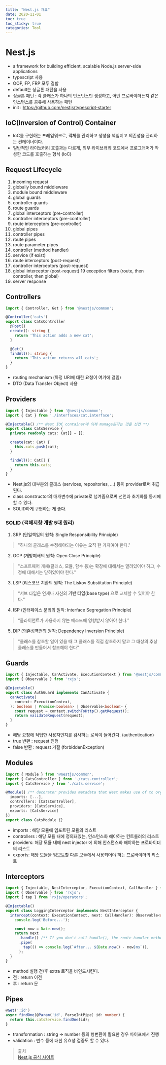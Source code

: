 ```yaml
---
title: "Nest.js 개요"
date: 2020-11-01
toc: true
toc_sticky: true
categories: Tool
---
```


# Nest.js
- a framework for building efficient, scalable Node.js server-side applications
- typescript 사용
- OOP, FP, FRP 모두 결합
- default는 싱글톤 패턴을 사용
- 싱글톤 패턴 : 각 클래스가 하나의 인스턴스만 생성하고, 어떤 프로바이더든지 같은 인스턴스를 공유해 사용하는 패턴
- init : https://github.com/nestjs/typescript-starter

## IoC(Inversion of Control) Container 
- IoC를 구현하는 프레임워크로, 객체를 관리하고 생성을 책임지고 의존성을 관리하는 컨테이너이다.
- 일반적인 라이브러리 호출과는 다르게, 외부 라이브러리 코드에서 프로그래머가 작성한 코드를 호출하는 형식 (IoC)


## Request Lifecycle
1. incoming request
2. globally bound middleware
3. module bound middleware
4. global guards
5. controller guards
6. route guards
7. global interceptors (pre-controller)
8. controller interceptors (pre-controller)
9. route interceptors (pre-controller)
10. global pipes
11. controller pipes
12. route pipes
13. route parameter pipes
14. controller (method handler)
15. service (if exist)
16. route interceptors (post-request)
17. controller interceptors (post-request)
18. global interceptor (post-request)
19 exception filters (route, then controller, then global)
20. server response

## Controllers
```typescript
import { Controller, Get } from '@nestjs/common';

@Controller('cats')
export class CatsController 
  @Post()
  create(): string {
    return 'This action adds a new cat';
  }

  @Get()
  findAll(): string {
    return 'This action returns all cats';
  }
}
```
- routing mechanism (특정 URI에 대한 요청이 여기에 걸림)
- DTO (Data Transfer Object) 사용

## Providers
```typescript
import { Injectable } from '@nestjs/common';
import { Cat } from './interfaces/cat.interface';

@Injectable() /** Nest IOC container에 의해 manage된다는 것을 선언 **/
export class CatsService {
  private readonly cats: Cat[] = [];

  create(cat: Cat) {
    this.cats.push(cat);
  }

  findAll(): Cat[] {
    return this.cats;
  }
}
```
- Nest.js의 대부분의 클래스 (services, repositories, ...) 등이 provider로써 취급된다.
- class constructor의 매개변수에 private로 넘겨줌으로써 선언과 초기화를 동시에 할 수 있다.
- SOLID하게 구현하는 게 좋다.


### SOLID (객체지향 개발 5대 원리)
1. SRP (단일책임의 원칙: Single Responsibility Principle)
> "하나의 클래스를 수정해야되는 이유는 오직 한 가지여야 한다."
2. OCP (개방폐쇄의 원칙: Open Close Principle)
> "소프트웨어 개체(클래스, 모듈, 함수 등)는 확장에 대해서는 열려있어야 하고, 수정에 대해서는 닫혀있어야 한다."
3. LSP (리스코브 치환의 원칙: The Liskov Substitution Principle)
> “서브 타입은 언제나 자신의 __기반 타입(base type)__ 으로 교체할 수 있어야 한다.”
4. ISP (인터페이스 분리의 원칙: Interface Segregation Principle) 
> “클라이언트가 사용하지 않는 메소드에 영향받지 않아야 한다.”
5. DIP (의존성역전의 원칙: Dependency Inversion Principle)
> "클래스를 참조할 일이 있을 때 그 클래스를 직접 참조하지 말고 그 대상의 추상 클래스를 만들어서 참조해야 한다"





## Guards
```typescript
import { Injectable, CanActivate, ExecutionContext } from '@nestjs/common';
import { Observable } from 'rxjs';

@Injectable()
export class AuthGuard implements CanActivate {
  canActivate(
    context: ExecutionContext,
  ): boolean | Promise<boolean> | Observable<boolean> {
    const request = context.switchToHttp().getRequest();
    return validateRequest(request);
  }
}
```
- 해당 요청에 적법한 사용자인지를 검사하는 로직이 들어간다. (authentication)
- true 반환 : request 진행
- false 반환 : request 거절 (forbiddenException)

## Modules
``` typescript
import { Module } from '@nestjs/common';
import { CatsController } from './cats.controller';
import { CatsService } from './cats.service';

@Module({ /** decorator provides metadata that Nest makes use of to organize the application structure. **/
  imports: [...],
  controllers: [CatsController],
  providers: [CatsService],
  exports: [CatsService]
})
export class CatsModule {}
```
- imports : 해당 모듈에 임포트된 모듈의 리스트
- controllers : 해당 모듈 내에 정의돼있는, 인스턴스화 해야하는 컨트롤러의 리스트
- providers: 해당 모듈 내에 nest injector 에 의해 인스턴스화 해야하는 프로바이더의 리스트
- exports: 해당 모듈을 임모트할 다른 모듈에서 사용되어야 하는 프로바이더의 리스트

## Interceptors
```typescript
import { Injectable, NestInterceptor, ExecutionContext, CallHandler } from '@nestjs/common';
import { Observable } from 'rxjs';
import { tap } from 'rxjs/operators';

@Injectable()
export class LoggingInterceptor implements NestInterceptor {
  intercept(context: ExecutionContext, next: CallHandler): Observable<any> {
    console.log('Before...');

    const now = Date.now();
    return next
      .handle() /** If you don't call handle(), the route handler method won't be executed at all. **/
      .pipe(
        tap(() => console.log(`After... ${Date.now() - now}ms`)),
      );
  }
}
```
- method 실행 전/후 extra 로직을 바인드시킨다.
- 전 : return 이전
- 후 : return 문



## Pipes
```typescript
@Get(':id')
async findOne(@Param('id', ParseIntPipe) id: number) {
  return this.catsService.findOne(id);
}
```
- transformation : string -> number 등의 형변환이 필요한 경우 파이프에서 진행
- validation : 변수 등에 대한 유효성 검증도 할 수 있다.



> 출처 <br/>
>[Nest.js 공식 사이트](https://docs.nestjs.com/)